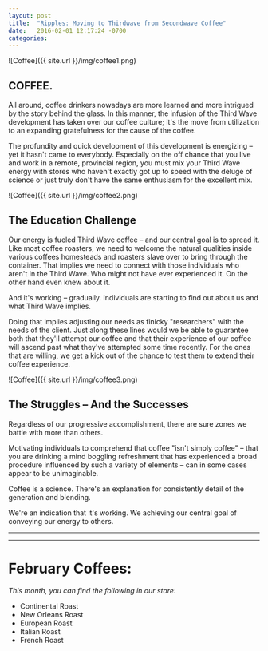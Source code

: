 ```yaml
---
layout: post
title:  "Ripples: Moving to Thirdwave from Secondwave Coffee"
date:   2016-02-01 12:17:24 -0700
categories: 
---
```


![Coffee]({{ site.url }}/img/coffee1.png)

## COFFEE. ##
 

All around, coffee drinkers nowadays are more learned and more intrigued by the story behind the glass. In this manner, the infusion of the Third Wave development has taken over our coffee culture; it's the move from utilization to an expanding gratefulness for the cause of the coffee. 

The profundity and quick development of this development is energizing – yet it hasn't came to everybody. Especially on the off chance that you live and work in a remote, provincial region, you must mix your Third Wave energy with stores who haven't exactly got up to speed with the deluge of science or just truly don't have the same enthusiasm for the excellent mix. 


![Coffee]({{ site.url }}/img/coffee2.png) 

## The Education Challenge ##

Our energy is fueled Third Wave coffee – and our central goal is to spread it. Like most coffee roasters, we need to welcome the natural qualities inside various coffees homesteads and roasters slave over to bring through the container. That implies we need to connect with those individuals who aren't in the Third Wave. Who might not have ever experienced it. On the other hand even knew about it. 


And it's working – gradually. Individuals are starting to find out about us and what Third Wave implies. 

Doing that implies adjusting our needs as finicky "researchers" with the needs of the client. Just along these lines would we be able to guarantee both that they'll attempt our coffee and that their experience of our coffee will ascend past what they've attempted some time recently. For the ones that are willing, we get a kick out of the chance to test them to extend their coffee experience. 

![Coffee]({{ site.url }}/img/coffee3.png) 

## The Struggles – And the Successes ##

Regardless of our progressive accomplishment, there are sure zones we battle with more than others. 

Motivating individuals to comprehend that coffee "isn't simply coffee" – that you are drinking a mind boggling refreshment that has experienced a broad procedure influenced by such a variety of elements – can in some cases appear to be unimaginable. 


Coffee is a science. There's an explanation for consistently detail of the generation and blending. 


We're an indication that it's working. We achieving our central goal of conveying our energy to others.

---

---

# February Coffees: #

*This month, you can find the following in our store:*

* Continental Roast
* New Orleans Roast
* European Roast
* Italian Roast
* French Roast